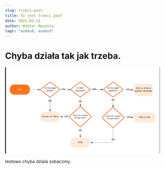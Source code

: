 ```yaml
---
slug: trzeci-post
title: To jest trzeci post
date: 2022-03-11
author: Wiktor Maszota
tags: "asdasd, asdasd"
---
```


# Chyba działa tak jak trzeba.

![](/img/next-ssr-or-ssg.png "obrazek")

testowo chyba dziala zobaczmy.
